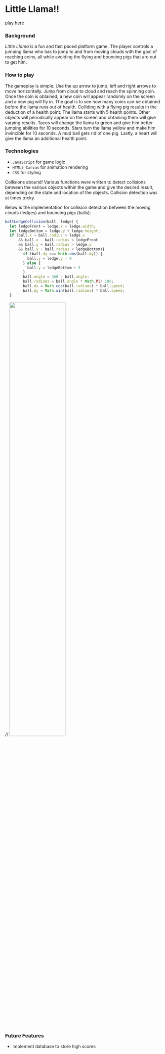 # Little Llama!!

[play here](https://micahbello.github.io/little_llama/)

### Background

*Little Llama* is a fun and fast paced platform game. The player controls a jumping llama who has to jump to and from moving clouds with the goal of reaching coins, all while avoiding the flying and bouncing pigs that are out to get him.

<!-- <img width="60%" src="./assets/images/demo2.gif"/> -->


### How to play

The gameplay is simple. Use the up arrow to jump, left and right arrows to move horizontally. Jump from cloud to cloud and reach the spinning coin. Once the coin is obtained, a new coin will appear randomly on the screen and a new pig will fly in. The goal is to see how many coins can be obtained before the llama runs out of health. Colliding with a flying pig results in the deduction of a health point. The llama starts with 5 health points. Other objects will periodically appear on the screen and obtaining them will give varying results. Tacos will change the llama to green and give him better jumping abilities for 10 seconds. Stars turn the llama yellow and make him invincible for 10 seconds. A mud ball gets rid of one pig. Lastly, a heart will give the llama an additional health point.

<!-- <img width="60%" src="./assets/images/demo1.gif"/> -->

### Technologies
* `JavaScript` for game logic
* `HTML5 Canvas` for animation rendering
* `CSS` for styling

Collisions abound! Various functions were written to detect collisions between the various objects within the game and give the desired result, depending on the state and location of the objects. Collision detection was at times tricky.

Below is the implementation for collision detection between the moving clouds (ledges) and bouncing pigs (balls):

```Javascript
ballLedgeCollision(ball, ledge) {
  let ledgeFront = ledge.x + ledge.width;
  let ledgeBottom = ledge.y + ledge.height;
  if (ball.x + ball.radius > ledge.x
      && ball.x - ball.radius < ledgeFront
      && ball.y + ball.radius > ledge.y
      && ball.y - ball.radius < ledgeBottom){
        if (ball.dy === Math.abs(ball.dy)) {
          ball.y = ledge.y - 9
        } else {
          ball.y = ledgeBottom + 9
        }
        ball.angle = 360 - ball.angle;
        ball.radians = ball.angle * Math.PI/ 180;
        ball.dx = Math.cos(ball.radians) * ball.speed;
        ball.dy = Math.sin(ball.radians) * ball.speed;
  }
```
// <img width="60%" src="./assets/images/demo3.gif"/>

### Future Features
* Implement database to store high scores
